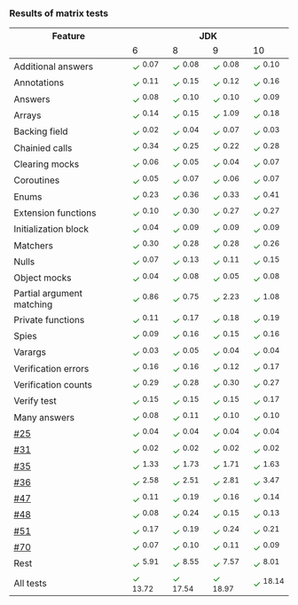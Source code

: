                            

### Results of matrix tests

<table>
    <thead>
    <tr>
        <th>Feature</th>
        <th colspan="4">JDK</th>
    </tr>
    <tr>
        <td></td>
        <td>6</td>
        <td>8</td>
        <td>9</td>
        <td>10</td>
    </tr>
    </thead>
    <tbody>
        <tr>
            <td>Additional answers</td>
            <td><span style="color: green">✓</span> <sup>0.07</sup></td>
            <td><span style="color: green">✓</span> <sup>0.08</sup></td>
            <td><span style="color: green">✓</span> <sup>0.08</sup></td>
            <td><span style="color: green">✓</span> <sup>0.10</sup></td>
        </tr>
        <tr>
            <td>Annotations</td>
            <td><span style="color: green">✓</span> <sup>0.11</sup></td>
            <td><span style="color: green">✓</span> <sup>0.15</sup></td>
            <td><span style="color: green">✓</span> <sup>0.12</sup></td>
            <td><span style="color: green">✓</span> <sup>0.16</sup></td>
        </tr>
        <tr>
            <td>Answers</td>
            <td><span style="color: green">✓</span> <sup>0.08</sup></td>
            <td><span style="color: green">✓</span> <sup>0.10</sup></td>
            <td><span style="color: green">✓</span> <sup>0.10</sup></td>
            <td><span style="color: green">✓</span> <sup>0.09</sup></td>
        </tr>
        <tr>
            <td>Arrays</td>
            <td><span style="color: green">✓</span> <sup>0.14</sup></td>
            <td><span style="color: green">✓</span> <sup>0.15</sup></td>
            <td><span style="color: green">✓</span> <sup>1.09</sup></td>
            <td><span style="color: green">✓</span> <sup>0.18</sup></td>
        </tr>
        <tr>
            <td>Backing field</td>
            <td><span style="color: green">✓</span> <sup>0.02</sup></td>
            <td><span style="color: green">✓</span> <sup>0.04</sup></td>
            <td><span style="color: green">✓</span> <sup>0.07</sup></td>
            <td><span style="color: green">✓</span> <sup>0.03</sup></td>
        </tr>
        <tr>
            <td>Chainied calls</td>
            <td><span style="color: green">✓</span> <sup>0.34</sup></td>
            <td><span style="color: green">✓</span> <sup>0.25</sup></td>
            <td><span style="color: green">✓</span> <sup>0.22</sup></td>
            <td><span style="color: green">✓</span> <sup>0.28</sup></td>
        </tr>
        <tr>
            <td>Clearing mocks</td>
            <td><span style="color: green">✓</span> <sup>0.06</sup></td>
            <td><span style="color: green">✓</span> <sup>0.05</sup></td>
            <td><span style="color: green">✓</span> <sup>0.04</sup></td>
            <td><span style="color: green">✓</span> <sup>0.07</sup></td>
        </tr>
        <tr>
            <td>Coroutines</td>
            <td><span style="color: green">✓</span> <sup>0.05</sup></td>
            <td><span style="color: green">✓</span> <sup>0.07</sup></td>
            <td><span style="color: green">✓</span> <sup>0.06</sup></td>
            <td><span style="color: green">✓</span> <sup>0.07</sup></td>
        </tr>
        <tr>
            <td>Enums</td>
            <td><span style="color: green">✓</span> <sup>0.23</sup></td>
            <td><span style="color: green">✓</span> <sup>0.36</sup></td>
            <td><span style="color: green">✓</span> <sup>0.33</sup></td>
            <td><span style="color: green">✓</span> <sup>0.41</sup></td>
        </tr>
        <tr>
            <td>Extension functions</td>
            <td><span style="color: green">✓</span> <sup>0.10</sup></td>
            <td><span style="color: green">✓</span> <sup>0.30</sup></td>
            <td><span style="color: green">✓</span> <sup>0.27</sup></td>
            <td><span style="color: green">✓</span> <sup>0.27</sup></td>
        </tr>
        <tr>
            <td>Initialization block</td>
            <td><span style="color: green">✓</span> <sup>0.04</sup></td>
            <td><span style="color: green">✓</span> <sup>0.09</sup></td>
            <td><span style="color: green">✓</span> <sup>0.09</sup></td>
            <td><span style="color: green">✓</span> <sup>0.09</sup></td>
        </tr>
        <tr>
            <td>Matchers</td>
            <td><span style="color: green">✓</span> <sup>0.30</sup></td>
            <td><span style="color: green">✓</span> <sup>0.28</sup></td>
            <td><span style="color: green">✓</span> <sup>0.28</sup></td>
            <td><span style="color: green">✓</span> <sup>0.26</sup></td>
        </tr>
        <tr>
            <td>Nulls</td>
            <td><span style="color: green">✓</span> <sup>0.07</sup></td>
            <td><span style="color: green">✓</span> <sup>0.13</sup></td>
            <td><span style="color: green">✓</span> <sup>0.11</sup></td>
            <td><span style="color: green">✓</span> <sup>0.15</sup></td>
        </tr>
        <tr>
            <td>Object mocks</td>
            <td><span style="color: green">✓</span> <sup>0.04</sup></td>
            <td><span style="color: green">✓</span> <sup>0.08</sup></td>
            <td><span style="color: green">✓</span> <sup>0.05</sup></td>
            <td><span style="color: green">✓</span> <sup>0.08</sup></td>
        </tr>
        <tr>
            <td>Partial argument matching</td>
            <td><span style="color: green">✓</span> <sup>0.86</sup></td>
            <td><span style="color: green">✓</span> <sup>0.75</sup></td>
            <td><span style="color: green">✓</span> <sup>2.23</sup></td>
            <td><span style="color: green">✓</span> <sup>1.08</sup></td>
        </tr>
        <tr>
            <td>Private functions</td>
            <td><span style="color: green">✓</span> <sup>0.11</sup></td>
            <td><span style="color: green">✓</span> <sup>0.17</sup></td>
            <td><span style="color: green">✓</span> <sup>0.18</sup></td>
            <td><span style="color: green">✓</span> <sup>0.19</sup></td>
        </tr>
        <tr>
            <td>Spies</td>
            <td><span style="color: green">✓</span> <sup>0.09</sup></td>
            <td><span style="color: green">✓</span> <sup>0.16</sup></td>
            <td><span style="color: green">✓</span> <sup>0.15</sup></td>
            <td><span style="color: green">✓</span> <sup>0.16</sup></td>
        </tr>
        <tr>
            <td>Varargs</td>
            <td><span style="color: green">✓</span> <sup>0.03</sup></td>
            <td><span style="color: green">✓</span> <sup>0.05</sup></td>
            <td><span style="color: green">✓</span> <sup>0.04</sup></td>
            <td><span style="color: green">✓</span> <sup>0.04</sup></td>
        </tr>
        <tr>
            <td>Verification errors</td>
            <td><span style="color: green">✓</span> <sup>0.16</sup></td>
            <td><span style="color: green">✓</span> <sup>0.16</sup></td>
            <td><span style="color: green">✓</span> <sup>0.12</sup></td>
            <td><span style="color: green">✓</span> <sup>0.17</sup></td>
        </tr>
        <tr>
            <td>Verification counts</td>
            <td><span style="color: green">✓</span> <sup>0.29</sup></td>
            <td><span style="color: green">✓</span> <sup>0.28</sup></td>
            <td><span style="color: green">✓</span> <sup>0.30</sup></td>
            <td><span style="color: green">✓</span> <sup>0.27</sup></td>
        </tr>
        <tr>
            <td>Verify test</td>
            <td><span style="color: green">✓</span> <sup>0.15</sup></td>
            <td><span style="color: green">✓</span> <sup>0.15</sup></td>
            <td><span style="color: green">✓</span> <sup>0.15</sup></td>
            <td><span style="color: green">✓</span> <sup>0.17</sup></td>
        </tr>
        <tr>
            <td>Many answers</td>
            <td><span style="color: green">✓</span> <sup>0.08</sup></td>
            <td><span style="color: green">✓</span> <sup>0.11</sup></td>
            <td><span style="color: green">✓</span> <sup>0.10</sup></td>
            <td><span style="color: green">✓</span> <sup>0.10</sup></td>
        </tr>
        <tr>
            <td><a href="https://github.com/mockk/mockk/issues/25">#25</a></td>
            <td><span style="color: green">✓</span> <sup>0.04</sup></td>
            <td><span style="color: green">✓</span> <sup>0.04</sup></td>
            <td><span style="color: green">✓</span> <sup>0.04</sup></td>
            <td><span style="color: green">✓</span> <sup>0.04</sup></td>
        </tr>
        <tr>
            <td><a href="https://github.com/mockk/mockk/issues/31">#31</a></td>
            <td><span style="color: green">✓</span> <sup>0.02</sup></td>
            <td><span style="color: green">✓</span> <sup>0.02</sup></td>
            <td><span style="color: green">✓</span> <sup>0.02</sup></td>
            <td><span style="color: green">✓</span> <sup>0.02</sup></td>
        </tr>
        <tr>
            <td><a href="https://github.com/mockk/mockk/issues/35">#35</a></td>
            <td><span style="color: green">✓</span> <sup>1.33</sup></td>
            <td><span style="color: green">✓</span> <sup>1.73</sup></td>
            <td><span style="color: green">✓</span> <sup>1.71</sup></td>
            <td><span style="color: green">✓</span> <sup>1.63</sup></td>
        </tr>
        <tr>
            <td><a href="https://github.com/mockk/mockk/issues/36">#36</a></td>
            <td><span style="color: green">✓</span> <sup>2.58</sup></td>
            <td><span style="color: green">✓</span> <sup>2.51</sup></td>
            <td><span style="color: green">✓</span> <sup>2.81</sup></td>
            <td><span style="color: green">✓</span> <sup>3.47</sup></td>
        </tr>
        <tr>
            <td><a href="https://github.com/mockk/mockk/issues/47">#47</a></td>
            <td><span style="color: green">✓</span> <sup>0.11</sup></td>
            <td><span style="color: green">✓</span> <sup>0.19</sup></td>
            <td><span style="color: green">✓</span> <sup>0.16</sup></td>
            <td><span style="color: green">✓</span> <sup>0.14</sup></td>
        </tr>
        <tr>
            <td><a href="https://github.com/mockk/mockk/issues/48">#48</a></td>
            <td><span style="color: green">✓</span> <sup>0.08</sup></td>
            <td><span style="color: green">✓</span> <sup>0.24</sup></td>
            <td><span style="color: green">✓</span> <sup>0.15</sup></td>
            <td><span style="color: green">✓</span> <sup>0.13</sup></td>
        </tr>
        <tr>
            <td><a href="https://github.com/mockk/mockk/issues/51">#51</a></td>
            <td><span style="color: green">✓</span> <sup>0.17</sup></td>
            <td><span style="color: green">✓</span> <sup>0.19</sup></td>
            <td><span style="color: green">✓</span> <sup>0.24</sup></td>
            <td><span style="color: green">✓</span> <sup>0.21</sup></td>
        </tr>
        <tr>
            <td><a href="https://github.com/mockk/mockk/issues/70">#70</a></td>
            <td><span style="color: green">✓</span> <sup>0.07</sup></td>
            <td><span style="color: green">✓</span> <sup>0.10</sup></td>
            <td><span style="color: green">✓</span> <sup>0.11</sup></td>
            <td><span style="color: green">✓</span> <sup>0.09</sup></td>
        </tr>
        <tr>
            <td>Rest</td>
            <td><span style="color: green">✓</span> <sup>5.91</sup></td>
            <td><span style="color: green">✓</span> <sup>8.55</sup></td>
            <td><span style="color: green">✓</span> <sup>7.57</sup></td>
            <td><span style="color: green">✓</span> <sup>8.01</sup></td>
        </tr>
        <tr>
            <td>All tests</td>
            <td><span style="color: green">✓</span> <sup>13.72</sup></td>
            <td><span style="color: green">✓</span> <sup>17.54</sup></td>
            <td><span style="color: green">✓</span> <sup>18.97</sup></td>
            <td><span style="color: green">✓</span> <sup>18.14</sup></td>
        </tr>
    </tbody>
</table>

